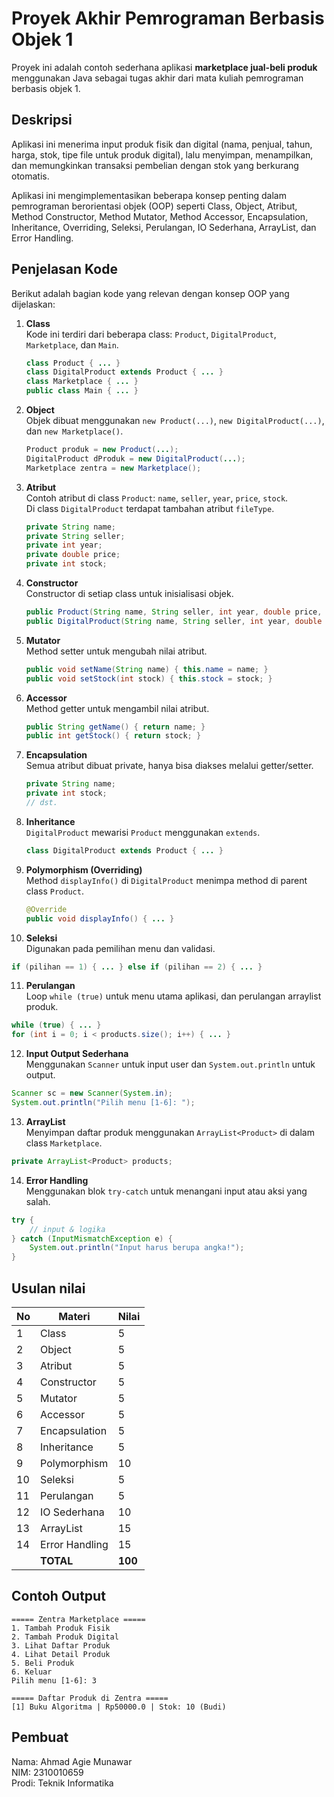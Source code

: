 # Proyek Akhir Pemrograman Berbasis Objek 1

Proyek ini adalah contoh sederhana aplikasi **marketplace jual-beli produk** menggunakan Java sebagai tugas akhir dari mata kuliah pemrograman berbasis objek 1.

## Deskripsi

Aplikasi ini menerima input produk fisik dan digital (nama, penjual, tahun, harga, stok, tipe file untuk produk digital), lalu menyimpan, menampilkan, dan memungkinkan transaksi pembelian dengan stok yang berkurang otomatis.

Aplikasi ini mengimplementasikan beberapa konsep penting dalam pemrograman berorientasi objek (OOP) seperti Class, Object, Atribut, Method Constructor, Method Mutator, Method Accessor, Encapsulation, Inheritance, Overriding, Seleksi, Perulangan, IO Sederhana, ArrayList, dan Error Handling.

## Penjelasan Kode

Berikut adalah bagian kode yang relevan dengan konsep OOP yang dijelaskan:

1. **Class**\
   Kode ini terdiri dari beberapa class: `Product`, `DigitalProduct`, `Marketplace`, dan `Main`.

   ```java
   class Product { ... }
   class DigitalProduct extends Product { ... }
   class Marketplace { ... }
   public class Main { ... }
   ```

2. **Object**\
   Objek dibuat menggunakan `new Product(...)`, `new DigitalProduct(...)`, dan `new Marketplace()`.

   ```java
   Product produk = new Product(...);
   DigitalProduct dProduk = new DigitalProduct(...);
   Marketplace zentra = new Marketplace();
   ```

3. **Atribut**\
   Contoh atribut di class `Product`: `name`, `seller`, `year`, `price`, `stock`.\
   Di class `DigitalProduct` terdapat tambahan atribut `fileType`.

   ```java
   private String name;
   private String seller;
   private int year;
   private double price;
   private int stock;
   ```

4. **Constructor**\
   Constructor di setiap class untuk inisialisasi objek.

   ```java
   public Product(String name, String seller, int year, double price, int stock) { ... }
   public DigitalProduct(String name, String seller, int year, double price, int stock, String fileType) { ... }
   ```

5. **Mutator**\
   Method setter untuk mengubah nilai atribut.

   ```java
   public void setName(String name) { this.name = name; }
   public void setStock(int stock) { this.stock = stock; }
   ```

6. **Accessor**\
   Method getter untuk mengambil nilai atribut.

   ```java
   public String getName() { return name; }
   public int getStock() { return stock; }
   ```

7. **Encapsulation**\
   Semua atribut dibuat private, hanya bisa diakses melalui getter/setter.

   ```java
   private String name;
   private int stock;
   // dst.
   ```

8. **Inheritance**\
   `DigitalProduct` mewarisi `Product` menggunakan `extends`.

   ```java
   class DigitalProduct extends Product { ... }
   ```

9. **Polymorphism (Overriding)**\
   Method `displayInfo()` di `DigitalProduct` menimpa method di parent class `Product`.

   ```java
   @Override
   public void displayInfo() { ... }
   ```

10. **Seleksi**\
    Digunakan pada pemilihan menu dan validasi.

```java
if (pilihan == 1) { ... } else if (pilihan == 2) { ... }
```

11. **Perulangan**\
    Loop `while (true)` untuk menu utama aplikasi, dan perulangan arraylist produk.

```java
while (true) { ... }
for (int i = 0; i < products.size(); i++) { ... }
```

12. **Input Output Sederhana**\
    Menggunakan `Scanner` untuk input user dan `System.out.println` untuk output.

```java
Scanner sc = new Scanner(System.in);
System.out.println("Pilih menu [1-6]: ");
```

13. **ArrayList**\
    Menyimpan daftar produk menggunakan `ArrayList<Product>` di dalam class `Marketplace`.

```java
private ArrayList<Product> products;
```

14. **Error Handling**\
    Menggunakan blok `try-catch` untuk menangani input atau aksi yang salah.

```java
try {
    // input & logika
} catch (InputMismatchException e) {
    System.out.println("Input harus berupa angka!");
}
```

## Usulan nilai

| No | Materi         | Nilai   |
| -- | -------------- | ------- |
| 1  | Class          | 5       |
| 2  | Object         | 5       |
| 3  | Atribut        | 5       |
| 4  | Constructor    | 5       |
| 5  | Mutator        | 5       |
| 6  | Accessor       | 5       |
| 7  | Encapsulation  | 5       |
| 8  | Inheritance    | 5       |
| 9  | Polymorphism   | 10      |
| 10 | Seleksi        | 5       |
| 11 | Perulangan     | 5       |
| 12 | IO Sederhana   | 10      |
| 13 | ArrayList      | 15      |
| 14 | Error Handling | 15      |
|    | **TOTAL**      | **100** |

## Contoh Output

```
===== Zentra Marketplace =====
1. Tambah Produk Fisik
2. Tambah Produk Digital
3. Lihat Daftar Produk
4. Lihat Detail Produk
5. Beli Produk
6. Keluar
Pilih menu [1-6]: 3

===== Daftar Produk di Zentra =====
[1] Buku Algoritma | Rp50000.0 | Stok: 10 (Budi)
```

## Pembuat

Nama: Ahmad Agie Munawar\
NIM: 2310010659\
Prodi: Teknik Informatika

